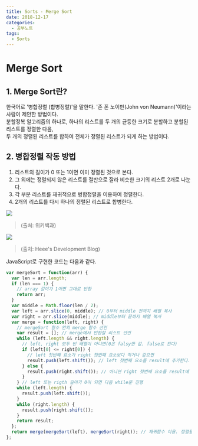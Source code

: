 ```yaml
---
title: Sorts - Merge Sort
date: 2018-12-17
categories:
  - 공부노트
tags:
  - Sorts
---
```


# Merge Sort

## 1. Merge Sort란?

한국어로 '병합정렬 (합병정렬)'을 말한다. '존 폰 노이만(John von Neumann)'이라는 사람이 제안한 방법이다.<br>
분할정복 알고리즘의 하나로, 하나의 리스트를 두 개의 균등한 크기로 분할하고 분할된 리스트를 정렬한 다음, <br>
두 개의 정렬된 리스트를 합하여 전체가 정렬된 리스트가 되게 하는 방법이다.

## 2. 병합정렬 작동 방법

1. 리스트의 길이가 0 또는 1이면 이미 정렬된 것으로 본다.
2. 그 외에는 정렬되지 않은 리스트를 절반으로 잘라 비슷한 크기의 리스트 2개로 나눈다.
3. 각 부분 리스트를 재귀적으로 병합정렬을 이용하여 정렬한다.
4. 2개의 리스트를 다시 하나의 정렬된 리스트로 합병한다.

<img src="https://upload.wikimedia.org/wikipedia/commons/c/cc/Merge-sort-example-300px.gif"><br>

> (출처: 위키백과)

<img src="https://gmlwjd9405.github.io/images/algorithm-merge-sort/merge-sort-concepts.png">

> (출처: Heee's Development Blog)

JavaScript로 구현한 코드는 다음과 같다.

```javascript
var mergeSort = function(arr) {
  var len = arr.length;
  if (len === 1) {
    // array 길이가 1이면 그대로 반환
    return arr;
  }
  var middle = Math.floor(len / 2);
  var left = arr.slice(0, middle); // 0부터 middle 전까지 배열 복사
  var right = arr.slice(middle); // middle부터 끝까지 배열 복사
  var merge = function(left, right) {
    // mergeSort 함수 안의 merge 함수 선언
    var result = []; // merge에서 반환할 리스트 선언
    while (left.length && right.length) {
      // left, right 모두 빈 배열이 아니면(0은 falsy한 값. false로 친다)
      if (left[0] <= right[0]) {
        // left 첫번째 요소가 right 첫번째 요소보다 작거나 같으면
        result.push(left.shift()); // left 첫번째 요소를 result에 추가한다. left.length는 -1
      } else {
        result.push(right.shift()); // 아니면 right 첫번째 요소를 result에 추가한다. right.length는 -1
      }
    } // left 또는 rigth 길이가 0이 되면 다음 while문 진행
    while (left.length) {
      result.push(left.shift());
    }
    while (right.length) {
      result.push(right.shift());
    }
    return result;
  };
  return merge(mergeSort(left), mergeSort(right)); // 재귀함수 이용. 정렬될 때까지 반복.
};
```
